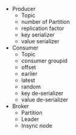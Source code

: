   - Producer
    - Topic
    - number of Partition
    -  replication factor
    -  key serializer
    -  value serializer
  -  Consumer
     - Topic
     - consumer groupid
     - offset
      - earlier
      - latest
      - random
     - key de-serializer
     - value de-serializer
  -  Broker
     - Partition
     - Leader
     - Insync node
